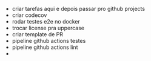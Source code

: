 - criar tarefas aqui e depois passar pro github projects
- criar codecov
- rodar testes e2e no docker
- trocar license pra uppercase
- criar template de PR
- pipeline github actions testes
- pipeline github actions lint
-
